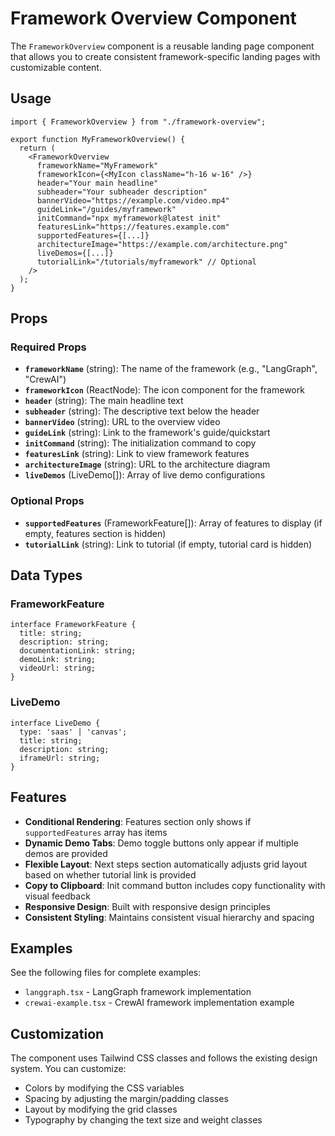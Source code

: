 # Framework Overview Component

The `FrameworkOverview` component is a reusable landing page component that allows you to create consistent framework-specific landing pages with customizable content.

## Usage

```tsx
import { FrameworkOverview } from "./framework-overview";

export function MyFrameworkOverview() {
  return (
    <FrameworkOverview
      frameworkName="MyFramework"
      frameworkIcon={<MyIcon className="h-16 w-16" />}
      header="Your main headline"
      subheader="Your subheader description"
      bannerVideo="https://example.com/video.mp4"
      guideLink="/guides/myframework"
      initCommand="npx myframework@latest init"
      featuresLink="https://features.example.com"
      supportedFeatures={[...]}
      architectureImage="https://example.com/architecture.png"
      liveDemos={[...]}
      tutorialLink="/tutorials/myframework" // Optional
    />
  );
}
```

## Props

### Required Props

- **`frameworkName`** (string): The name of the framework (e.g., "LangGraph", "CrewAI")
- **`frameworkIcon`** (ReactNode): The icon component for the framework
- **`header`** (string): The main headline text
- **`subheader`** (string): The descriptive text below the header
- **`bannerVideo`** (string): URL to the overview video
- **`guideLink`** (string): Link to the framework's guide/quickstart
- **`initCommand`** (string): The initialization command to copy
- **`featuresLink`** (string): Link to view framework features
- **`architectureImage`** (string): URL to the architecture diagram
- **`liveDemos`** (LiveDemo[]): Array of live demo configurations

### Optional Props

- **`supportedFeatures`** (FrameworkFeature[]): Array of features to display (if empty, features section is hidden)
- **`tutorialLink`** (string): Link to tutorial (if empty, tutorial card is hidden)

## Data Types

### FrameworkFeature

```tsx
interface FrameworkFeature {
  title: string;
  description: string;
  documentationLink: string;
  demoLink: string;
  videoUrl: string;
}
```

### LiveDemo

```tsx
interface LiveDemo {
  type: 'saas' | 'canvas';
  title: string;
  description: string;
  iframeUrl: string;
}
```

## Features

- **Conditional Rendering**: Features section only shows if `supportedFeatures` array has items
- **Dynamic Demo Tabs**: Demo toggle buttons only appear if multiple demos are provided
- **Flexible Layout**: Next steps section automatically adjusts grid layout based on whether tutorial link is provided
- **Copy to Clipboard**: Init command button includes copy functionality with visual feedback
- **Responsive Design**: Built with responsive design principles
- **Consistent Styling**: Maintains consistent visual hierarchy and spacing

## Examples

See the following files for complete examples:
- `langgraph.tsx` - LangGraph framework implementation
- `crewai-example.tsx` - CrewAI framework implementation example

## Customization

The component uses Tailwind CSS classes and follows the existing design system. You can customize:

- Colors by modifying the CSS variables
- Spacing by adjusting the margin/padding classes
- Layout by modifying the grid classes
- Typography by changing the text size and weight classes

